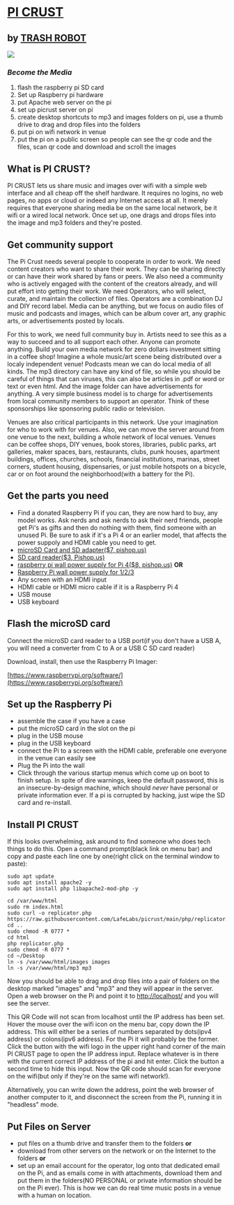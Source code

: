 # [PI CRUST](https://github.com/LafeLabs/picrust)
 
## by [TRASH ROBOT](https://www.trashrobot.org)

![](https://i.imgur.com/R2qQX8C.png)

### ***Become the Media***
 
 1. flash the raspberry pi SD card
 2. Set up Raspberry pi hardware
 3. put Apache web server on the pi
 4. set up picrust server on pi
 5. create desktop shortcuts to mp3 and images folders on pi, use a thumb drive to drag and drop files into the folders
 6. put pi on wifi network in venue
 7. put the pi on a public screen so people can see the qr code and the files, scan qr code and download and scroll the images

## What is PI CRUST?

PI CRUST lets us share music and images over wifi with a simple web interface and all cheap off the shelf hardware.  It requires no logins, no web pages, no apps or cloud or indeed any Internet access at all.  It merely requires that everyone sharing media be on the same local network, be it wifi or a wired local network.  Once set up, one drags and drops files into the image and mp3 folders and they're posted.


## Get community support

The Pi Crust needs several people to cooperate in order to work.  We need content creators who want to share their work.  They can be sharing directly or can have their work shared by fans or peers.  We also need a community who is actively engaged with the content of the creators already, and will put effort into getting their work.  We need Operators, who will select, curate, and maintain the collection of files.  Operators are a combination DJ and DIY record label. Media can be anything, but we focus on audio files of music and podcasts and images, which can be album cover art, any graphic arts, or advertisements posted by locals.

For this to work, we need full community buy in.  Artists need to see this as a way to succeed and to all support each other.  Anyone can promote anything.  Build your own media network for zero dollars investment sitting in a coffee shop! Imagine a whole music/art scene being distributed over a localy independent venue! Podcasts mean we can do local media of all kinds. The mp3 directory can have any kind of file, so while you should be careful of things that can viruses, this can also be articles in .pdf or word or text or even html.  And the image folder can have advertisements for anything.  A very simple business model is to charge for advertisements from local community members to support an operator.  Think of these sponsorships like sponsoring public radio or television.

Venues are also critical participants in this network. Use your imagination for who to work with for venues.  Also, we can move the server around from one venue to the next, building a whole network of local venues.  Venues can be coffee shops, DIY venues, book stores, libraries, public parks, art galleries, maker spaces, bars, restaurants, clubs, punk houses, apartment buildings, offices, churches, schools, financial institutions, marinas, street corners, student housing, dispensaries, or just mobile hotspots on a bicycle, car or on foot around the neighborhood(with a battery for the Pi).


## Get the parts you need

 - Find a donated Raspberry Pi if you can, they are now hard to buy, any model works. Ask nerds and ask nerds to ask their nerd friends, people get Pi's as gifts and then do nothing with them, find someone with an unused Pi.  Be sure to ask if it's a Pi 4 or an earlier model, that affects the power suppoly and HDMI cable you need to get.
 - [microSD Card and SD adapter($7, pishop.us)](https://www.pishop.us/product/microsd-card-32-gb-class-10-blank/)
 - [SD card reader($3, Pishop.us)](https://www.pishop.us/product/high-speed-micro-sd-card-reader-maximum-128gb-black/)
 - [raspberry pi wall power supply for Pi 4($8, pishop.us)](https://www.pishop.us/product/raspberry-pi-15w-power-supply-us-black/) **OR**
 - [Raspberry Pi wall power supply for 1/2/3](https://www.pishop.us/product/raspberry-pi-12-5w-power-supply-us-white/)
 - Any screen with an HDMI input
 - HDMI cable or HDMI micro cable if it is a Raspberry Pi 4
 - USB mouse
 - USB keyboard


## Flash the microSD card 

 Connect the microSD card reader to a USB port(if you don't have a USB A, you will need a converter from C to A or a USB C SD card reader)

Download, install, then use the Raspberry Pi Imager:

[https://www.raspberrypi.org/software/](https://www.raspberrypi.org/software/)


## Set up the Raspberry Pi

 - assemble the case if you have a case
 - put the microSD card in the slot on the pi
 - plug in the USB mouse
 - plug in the USB keyboard
 - connect the Pi to a screen with the HDMI cable, preferable one everyone in the venue can easily see
 - Plug the Pi into the wall
 - Click through the various startup menus which come up on boot to finish setup. In spite of dire warnings, keep the default password, this is an insecure-by-design machine, which should *never* have personal or private information ever.  If a pi is corrupted by hacking, just wipe the SD card and re-install.


## Install PI CRUST

If this looks overwhelming, ask around to find someone who does tech things to do this. Open a command prompt(black link on menu bar) and copy and paste each line one by one(right click on the terminal window to paste):


```
sudo apt update
sudo apt install apache2 -y
sudo apt install php libapache2-mod-php -y

cd /var/www/html
sudo rm index.html
sudo curl -o replicator.php https://raw.githubusercontent.com/LafeLabs/picrust/main/php/replicator.txt
cd ..
sudo chmod -R 0777 *
cd html
php replicator.php
sudo chmod -R 0777 *
cd ~/Desktop
ln -s /var/www/html/images images
ln -s /var/www/html/mp3 mp3
```

Now you should be able to drag and drop files into a pair of folders on the desktop marked "images" and "mp3" and they will appear in the server.  Open a web browser on the Pi and point it to [http://localhost/](http://localhost/) and you will see the server.  

This QR Code will not scan from localhost until the IP address has been set.  Hover the mouse over the wifi icon on the menu bar, copy down the IP address.  This will either be a series of numbers separated by dots(ipv4 address) or colons(ipv6 address).  For the Pi it will probably be the former.  Click the button with the wifi logo in the upper right hand corner of the main PI CRUST page to open the IP address input.  Replace whatever is in there with the current correct IP address of the pi and hit enter.  Click the button a second time to hide this input.  Now the QR code should scan for everyone on the wifi(but only if they're on the same wifi network!).  

Alternatively, you can write down the address, point the web browser of another computer to it, and disconnect the screen from the Pi, running it in "headless" mode.  

## Put Files on Server

 - put files on a thumb drive and transfer them to the folders **or**
 - download from other servers on the network or on the Internet to the folders **or**
 - set up an email account for the operator, log onto that dedicated email on the Pi, and as emails come in with attachments, download them and put them in the folders(NO PERSONAL or private information should be on the Pi ever).  This is how we can do real time music posts in a venue with a human on location.
 

